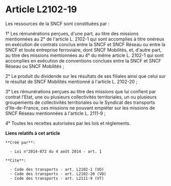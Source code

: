 # Article L2102-19

Les ressources de la SNCF sont constituées par : 

1° Les rémunérations perçues, d'une part, au titre des missions mentionnées au 2° de l'article L. 2102-1 qui sont accomplies
à titre onéreux en exécution de contrats conclus entre la SNCF et SNCF Réseau ou entre la SNCF et toute entreprise
ferroviaire, dont SNCF Mobilités, et, d'autre part, au titre des missions mentionnées au 4° du même article L. 2102-1 qui
sont accomplies en exécution de conventions conclues entre la SNCF et SNCF Réseau ou SNCF Mobilités ; 

2° Le produit du dividende sur les résultats de ses filiales ainsi que celui sur le résultat de SNCF Mobilités mentionné à
l'article L. 2102-20 ; 

3° Les rémunérations perçues au titre des missions que lui confient par contrat l'Etat, une ou plusieurs collectivités
territoriales, un ou plusieurs groupements de collectivités territoriales ou le Syndicat des transports d'Ile-de-France, ces
missions ne pouvant empiéter sur les missions de SNCF Réseau mentionnées à l'article L. 2111-9 ; 

4° Toutes les recettes autorisées par les lois et règlements.

**Liens relatifs à cet article**

	**Créé par**:

	  - Loi n°2014-872 du 4 août 2014 - art. 1

	**Cite**:

	  - Code des transports - art. L2102-1 (VD)
	  - Code des transports - art. L2102-20 (VD)
	  - Code des transports - art. L2111-9 (VT)

